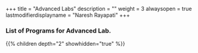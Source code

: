 +++
title = "Advanced Labs"
description = ""
weight = 3
alwaysopen = true
lastmodifierdisplayname = "Naresh Rayapati"
+++

### List of Programs for Advanced Lab.

{{% children depth="2" showhidden="true" %}}